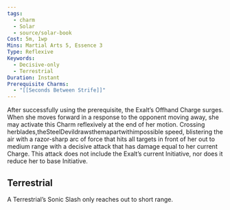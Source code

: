 ```yaml
---
tags:
  - charm
  - Solar
  - source/solar-book
Cost: 5m, 1wp
Mins: Martial Arts 5, Essence 3
Type: Reflexive
Keywords:
  - Decisive-only
  - Terrestrial
Duration: Instant
Prerequisite Charms:
  - "[[Seconds Between Strife]]"
---
```

After successfully using the prerequisite, the Exalt’s Offhand Charge surges. When she moves forward in a response to the opponent moving away, she may activate this Charm reflexively at the end of her motion. Crossing herblades,theSteelDevildrawsthemapartwithimpossible speed, blistering the air with a razor-sharp arc of force that hits all targets in front of her out to medium range with a decisive attack that has damage equal to her current Charge. This attack does not include the Exalt’s current Initiative, nor does it reduce her to base Initiative. 

## Terrestrial

A Terrestrial’s Sonic Slash only reaches out to short range.